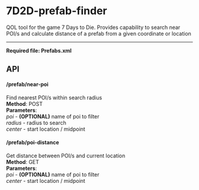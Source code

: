 # 7D2D-prefab-finder
QOL tool for the game 7 Days to Die. 
Provides capability to search near POI/s and calculate distance of a prefab from a given coordinate or location

---

**Required file: Prefabs.xml**
## API
#### /prefab/near-poi
Find nearest POI/s within search radius
<br/>
**Method**: POST
<br/>
**Parameters**: 
<br/>
*poi* - **(OPTIONAL)** name of poi to filter
<br/>
*radius* - radius to search
<br/>
*center* - start location / midpoint
<br/>

#### /prefab/poi-distance
Get distance between POI/s and current location
<br/>
**Method**: GET 
<br/>
**Parameters**: 
<br/>
*poi* - **(OPTIONAL)** name of poi to filter
<br/>
*center* - start location / midpoint
